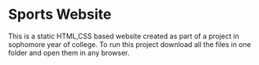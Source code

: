 # Sports Website
This is a static HTML,CSS based website created as part of a project in sophomore year of college.
To run this project download all the files in one folder and open them in any browser.
